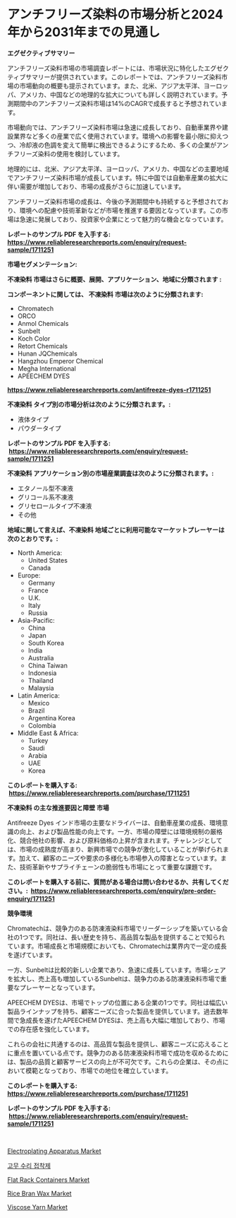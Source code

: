 <p><h1>アンチフリーズ染料の市場分析と2024年から2031年までの見通し</h1></p><p><strong>エグゼクティブサマリー</strong></p>
<p><p>アンチフリーズ染料市場の市場調査レポートには、市場状況に特化したエグゼクティブサマリーが提供されています。このレポートでは、アンチフリーズ染料市場の市場動向の概要も提示されています。また、北米、アジア太平洋、ヨーロッパ、アメリカ、中国などの地理的な拡大についても詳しく説明されています。予測期間中のアンチフリーズ染料市場は14%のCAGRで成長すると予想されています。</p><p>市場動向では、アンチフリーズ染料市場は急速に成長しており、自動車業界や建設業界など多くの産業で広く使用されています。環境への影響を最小限に抑えつつ、冷却液の色調を変えて簡単に検出できるようにするため、多くの企業がアンチフリーズ染料の使用を検討しています。</p><p>地理的には、北米、アジア太平洋、ヨーロッパ、アメリカ、中国などの主要地域でアンチフリーズ染料市場が成長しています。特に中国では自動車産業の拡大に伴い需要が増加しており、市場の成長がさらに加速しています。</p><p>アンチフリーズ染料市場の成長は、今後の予測期間中も持続すると予想されており、環境への配慮や技術革新などが市場を推進する要因となっています。この市場は急速に発展しており、投資家や企業にとって魅力的な機会となっています。</p></p>
<p><strong>レポートのサンプル PDF を入手する: <a href="https://www.reliableresearchreports.com/enquiry/request-sample/1711251">https://www.reliableresearchreports.com/enquiry/request-sample/1711251</a></strong></p>
<p><strong>市場セグメンテーション:</strong></p>
<p><strong> 不凍染料 市場はさらに概要、展開、アプリケーション、地域に分類されます :</strong></p>
<p><strong>コンポーネントに関しては、 不凍染料 市場は次のように分類されます: &nbsp;</strong></p>
<p><ul><li>Chromatech</li><li>ORCO</li><li>Anmol Chemicals</li><li>Sunbelt</li><li>Koch Color</li><li>Retort Chemicals</li><li>Hunan JQChemicals</li><li>Hangzhou Emperor Chemical</li><li>Megha International</li><li>APEECHEM DYES</li></ul></p>
<p><strong><a href="https://www.reliableresearchreports.com/antifreeze-dyes-r1711251">https://www.reliableresearchreports.com/antifreeze-dyes-r1711251</a></strong></p>
<p><strong> 不凍染料 タイプ別の市場分析は次のように分類されます。:</strong></p>
<p><ul><li>液体タイプ</li><li>パウダータイプ</li></ul></p>
<p><strong>レポートのサンプル PDF を入手する: &nbsp;<a href="https://www.reliableresearchreports.com/enquiry/request-sample/1711251">https://www.reliableresearchreports.com/enquiry/request-sample/1711251</a></strong></p>
<p><strong> 不凍染料 アプリケーション別の市場産業調査は次のように分類されます。:</strong></p>
<p><ul><li>エタノール型不凍液</li><li>グリコール系不凍液</li><li>グリセロールタイプ不凍液</li><li>その他</li></ul></p>
<p><strong>地域に関して言えば、不凍染料 地域ごとに利用可能なマーケットプレーヤーは次のとおりです。:</strong></p>
<p><ul>
    <li>
        North America:
        <ul>
            <li>United States</li>
            <li>Canada</li>
        </ul>
    </li>
    <li>
        Europe:
        <ul>
            <li>Germany</li>
            <li>France</li>
            <li>U.K.</li>
            <li>Italy</li>
            <li>Russia</li>
        </ul>
    </li>
    <li>
        Asia-Pacific:
        <ul>
            <li>China</li>
            <li>Japan</li>
            <li>South Korea</li>
            <li>India</li>
            <li>Australia</li>
            <li>China Taiwan</li>
            <li>Indonesia</li>
            <li>Thailand</li>
            <li>Malaysia</li>
        </ul>
    </li>
    <li>
        Latin America:
        <ul>
            <li>Mexico</li>
            <li>Brazil</li>
            <li>Argentina Korea</li>
            <li>Colombia</li>
        </ul>
    </li>
    <li>
        Middle East & Africa:
        <ul>
            <li>Turkey</li>
            <li>Saudi</li>
            <li>Arabia</li>
            <li>UAE</li>
            <li>Korea</li>
        </ul>
    </li>
    </ul></p>
<p><strong>このレポートを購入する: &nbsp;<a href="https://www.reliableresearchreports.com/purchase/1711251">https://www.reliableresearchreports.com/purchase/1711251</a></strong></p>
<p><strong>不凍染料 の主な推進要因と障壁 市場</strong></p>
<p><p>Antifreeze Dyes インド市場の主要なドライバーは、自動車産業の成長、環境意識の向上、および製品性能の向上です。一方、市場の障壁には環境規制の厳格化、競合他社の影響、および原料価格の上昇が含まれます。チャレンジとしては、市場の成熟度が高まり、新興市場での競争が激化していることが挙げられます。加えて、顧客のニーズや要求の多様化も市場参入の障害となっています。また、技術革新やサプライチェーンの脆弱性も市場にとって重要な課題です。</p></p>
<p><strong>このレポートを購入する前に、質問がある場合は問い合わせるか、共有してください。:&nbsp; <a href="https://www.reliableresearchreports.com/enquiry/pre-order-enquiry/1711251">https://www.reliableresearchreports.com/enquiry/pre-order-enquiry/1711251</a></strong></p>
<p><strong>競争環境</strong></p>
<p><p>Chromatechは、競争力のある防凍液染料市場でリーダーシップを築いている会社の1つです。同社は、長い歴史を持ち、高品質な製品を提供することで知られています。市場成長と市場規模においても、Chromatechは業界内で一定の成長を遂げています。</p><p>一方、Sunbeltは比較的新しい企業であり、急速に成長しています。市場シェアを拡大し、売上高も増加しているSunbeltは、競争力のある防凍液染料市場で重要なプレーヤーとなっています。</p><p>APEECHEM DYESは、市場でトップの位置にある企業の1つです。同社は幅広い製品ラインナップを持ち、顧客ニーズに合った製品を提供しています。過去数年間で急成長を遂げたAPEECHEM DYESは、売上高も大幅に増加しており、市場での存在感を強化しています。</p><p>これらの会社に共通するのは、高品質な製品を提供し、顧客ニーズに応えることに重点を置いている点です。競争力のある防凍液染料市場で成功を収めるためには、製品の品質と顧客サービスの向上が不可欠です。これらの企業は、その点において模範となっており、市場での地位を確立しています。</p></p>
<p><strong>このレポートを購入する: &nbsp; <a href="https://www.reliableresearchreports.com/purchase/1711251">https://www.reliableresearchreports.com/purchase/1711251</a></strong></p>
<p><strong>レポートのサンプル PDF を入手する: &nbsp;<a href="https://www.reliableresearchreports.com/enquiry/request-sample/1711251">https://www.reliableresearchreports.com/enquiry/request-sample/1711251</a></strong><strong></strong></p>
<p>&nbsp;</p>
<p><p><a href="https://github.com/dringals/Market-Research-Report-List-3/blob/main/electroplating-apparatus-market.md">Electroplating Apparatus Market</a></p><p><a href="https://github.com/OwenHamiytll568745/Market-Research-Report-List-1/blob/main/924642020212.md">고무 수리 접착제</a></p><p><a href="https://github.com/lbird53714/Market-Research-Report-List-4/blob/main/flat-rack-containers-market.md">Flat Rack Containers Market</a></p><p><a href="https://www.linkedin.com/pulse/global-rice-bran-wax-market-size-trends-insights-projections-bgdbe?trackingId=p6kEqtQHDjFxDJr8cqVpLw%3D%3D">Rice Bran Wax Market</a></p><p><a href="https://issuu.com/reportprime-2/docs/viscose-yarn-market-size-2030.pptx">Viscose Yarn Market</a></p></p>